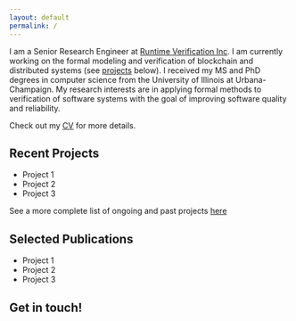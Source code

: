 ```yaml
---
layout: default
permalink: /
---
```


I am a Senior Research Engineer at [Runtime Verification Inc](https://runtimeverification.com). I am currently working on the formal modeling and verification of blockchain and distributed systems (see  [projects](#) below). I received my MS and PhD degrees in computer science from the University of Illinois at Urbana-Champaign. My research interests are in applying formal methods to verification of software systems with the goal of improving software quality and reliability.

Check out my [CV](/docs/cv-alturki_web.pdf) for more details.

## Recent Projects

- Project 1
- Project 2
- Project 3

See a more complete list of ongoing and past projects [here](#)

## Selected Publications

- Project 1
- Project 2
- Project 3

## Get in touch!



